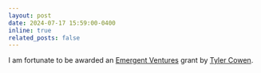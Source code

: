 ```yaml
---
layout: post
date: 2024-07-17 15:59:00-0400
inline: true
related_posts: false
---
```


I am fortunate to be awarded an [Emergent Ventures](https://marginalrevolution.com/marginalrevolution/2024/07/emergent-ventures-35th-cohort.html) grant by [Tyler Cowen](https://x.com/tylercowen).
